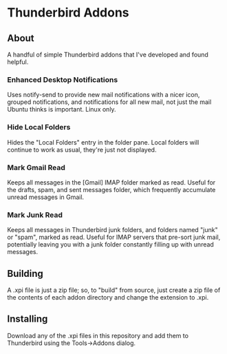 # Thunderbird Addons

## About
A handful of simple Thunderbird addons that I've developed and found helpful.

### Enhanced Desktop Notifications
Uses notify-send to provide new mail notifications with a nicer icon, grouped notifications, and notifications for all new mail, not just the mail Ubuntu thinks is important. Linux only.

### Hide Local Folders
Hides the "Local Folders" entry in the folder pane.  Local folders will continue to work as usual, they're just not displayed.

### Mark Gmail Read
Keeps all messages in the [Gmail] IMAP folder marked as read.  Useful for the drafts, spam, and sent messages folder, which frequently accumulate unread messages in Gmail.

### Mark Junk Read
Keeps all messages in Thunderbird junk folders, and folders named "junk" or "spam", marked as read.  Useful for IMAP servers that pre-sort junk mail, potentially leaving you with a junk folder constantly filling up with unread messages.

## Building
A .xpi file is just a zip file; so, to "build" from source, just create a zip file of the contents of each addon directory and change the extension to .xpi.

## Installing
Download any of the .xpi files in this repository and add them to Thunderbird using the Tools->Addons dialog.

